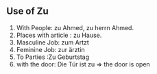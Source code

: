 ## Use of Zu
1. With People: zu Ahmed, zu herrn Ahmed.
2. Places with article : zu Hause.
3. Masculine Job: zum Artzt
4. Feminine Job: zur ärztin
5. To Parties :Zu Geburtstag
6. with the door:  Die Tür ist zu => the door is open